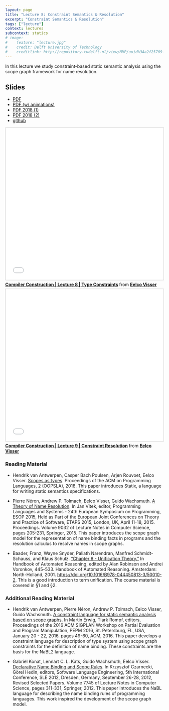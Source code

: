 ```yaml
---
layout: page
title: "Lecture 8: Constraint Semantics & Resolution"
excerpt: "Constraint Semantics & Resolution"
tags: ["lecture"]
context: lectures
subcontext: statics
# image:
#    feature: "lecture.jpg"
#    credit: Delft University of Technology
#    creditlink: http://repository.tudelft.nl/view/MMP/uuid%3Aa2f25709-c56e-453e-9394-4a05acf603a4/
---
```


In this lecture we study constraint-based static semantic analysis using the scope graph framework for name resolution.


## Slides

- [PDF](https://github.com/TUDelft-CS4200-2019/lectures/raw/master/08-type-constraints/CS4200-2019-8-type-constraints.pdf)
- [PDF (w/ animations)](https://github.com/TUDelft-CS4200-2019/lectures/raw/master/08-type-constraints/CS4200-2019-8-type-constraints-animated.pdf)
- [PDF 2018 (1)](https://github.com/TUDelft-CS4200-2019/lectures/raw/master/08-type-constraints/CS4200-2018-8-type-constraints.pdf)
- [PDF 2018 (2)](https://github.com/TUDelft-CS4200-2019/lectures/raw/master/08-type-constraints/CS4200-2018-9-constraint-resolution.pdf)
- [github](https://github.com/TUDelft-CS4200-2019/lectures/tree/master/08-type-constraints)

<iframe src="//www.slideshare.net/slideshow/embed_code/key/DVvLXFixwJZuPw" width="595" height="485" frameborder="0" marginwidth="0" marginheight="0" scrolling="no" style="border:1px solid #CCC; border-width:1px; margin-bottom:5px; max-width: 100%;" allowfullscreen> </iframe> <div style="margin-bottom:5px"> <strong> <a href="//www.slideshare.net/eelcovisser/compiler-construction-lecture-8-type-constraints" title="Compiler Construction | Lecture 8 | Type Constraints" target="_blank">Compiler Construction | Lecture 8 | Type Constraints</a> </strong> from <strong><a href="https://www.slideshare.net/eelcovisser" target="_blank">Eelco Visser</a></strong> </div>

<iframe src="//www.slideshare.net/slideshow/embed_code/key/lbV0WwZoC6iUQh" width="595" height="485" frameborder="0" marginwidth="0" marginheight="0" scrolling="no" style="border:1px solid #CCC; border-width:1px; margin-bottom:5px; max-width: 100%;" allowfullscreen> </iframe> <div style="margin-bottom:5px"> <strong> <a href="//www.slideshare.net/eelcovisser/compiler-construction-lecture-9-constraint-resolution" title="Compiler Construction | Lecture 9 | Constraint Resolution" target="_blank">Compiler Construction | Lecture 9 | Constraint Resolution</a> </strong> from <strong><a href="https://www.slideshare.net/eelcovisser" target="_blank">Eelco Visser</a></strong> </div>

### Reading Material

- Hendrik van Antwerpen, Casper Bach Poulsen, Arjen Rouvoet, Eelco Visser. [Scopes as types](https://doi.org/10.1145/3276484). Proceedings of the ACM on Programming Languages, 2 (OOPSLA), 2018. This paper introduces Statix, a language for writing static semantics specifications.

- Pierre Néron, Andrew P. Tolmach, Eelco Visser, Guido Wachsmuth. [A Theory of Name Resolution](http://dx.doi.org/10.1007/978-3-662-46669-8_9). In Jan Vitek, editor, Programming Languages and Systems - 24th European Symposium on Programming, ESOP 2015, Held as Part of the European Joint Conferences on Theory and Practice of Software, ETAPS 2015, London, UK, April 11-18, 2015. Proceedings. Volume 9032 of Lecture Notes in Computer Science, pages 205-231, Springer, 2015. This paper introduces the scope graph model for the representation of name binding facts in programs and the resolution calculus to resolve names in scope graphs.

- Baader, Franz, Wayne Snyder, Paliath Narendran, Manfred Schmidt-Schauss, and Klaus Schulz. [“Chapter 8 - Unification Theory.”](https://www.cs.bu.edu/~snyder/publications/UnifChapter.pdf) In Handbook of Automated Reasoning, edited by Alan Robinson and Andrei Voronkov, 445–533. Handbook of Automated Reasoning. Amsterdam: North-Holland, 2001. https://doi.org/10.1016/B978-044450813-3/50010-2. This is a good introduction to term unification. The course material is covered in §1 and §2.

### Additional Reading Material

- Hendrik van Antwerpen, Pierre Néron, Andrew P. Tolmach, Eelco Visser, Guido Wachsmuth. [A constraint language for static semantic analysis based on scope graphs](http://doi.acm.org/10.1145/2847538.2847543). In Martin Erwig, Tiark Rompf, editors, Proceedings of the 2016 ACM SIGPLAN Workshop on Partial Evaluation and Program Manipulation, PEPM 2016, St. Petersburg, FL, USA, January 20 - 22, 2016. pages 49-60, ACM, 2016. This paper develops a constraint language for description of type system using scope graph constraints for the definition of name binding. These constraints are the basis for the NaBL2 language.

- Gabriël Konat, Lennart C. L. Kats, Guido Wachsmuth, Eelco Visser. [Declarative Name Binding and Scope Rules](http://dx.doi.org/10.1007/978-3-642-36089-3_18). In Krzysztof Czarnecki, Görel Hedin, editors, Software Language Engineering, 5th International Conference, SLE 2012, Dresden, Germany, September 26-28, 2012, Revised Selected Papers. Volume 7745 of Lecture Notes in Computer Science, pages 311-331, Springer, 2012. This paper introduces the NaBL language for describing the name binding rules of programming languages. This work inspired the development of the scope graph model.
